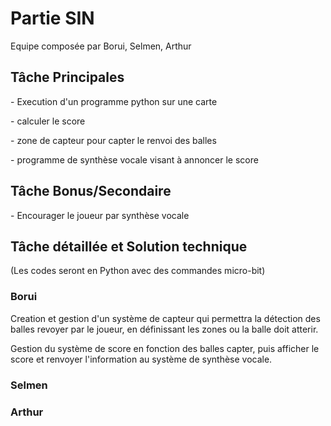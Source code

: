 <h1>Partie SIN</h1>
Equipe composée par Borui, Selmen, Arthur

<h2>
Tâche Principales
</h2>
<p>- Execution d'un programme python sur une carte </p>
<p>- calculer le score </p>
<p>- zone de capteur pour capter le renvoi des balles </p>
<p>- programme de synthèse vocale visant à annoncer le score </p>




<h2>
Tâche Bonus/Secondaire
</h2>

<p>- Encourager le joueur par synthèse vocale </p>



<h2>
Tâche détaillée et Solution technique
</h2>

(Les codes seront en Python avec des commandes micro-bit)

<h3>Borui</h3>
<p> Creation et gestion d'un système de capteur qui permettra la détection des balles revoyer par le joueur, en définissant les zones ou la balle doit atterir.</p>
<p> Gestion du système de score en fonction des balles capter, puis afficher le score et renvoyer l'information au système de synthèse vocale. </p>

<h3>Selmen</h3>
<p>  </p>
<p>  </p>

<h3>Arthur</h3>
<p>  </p>
<p>  </p>
